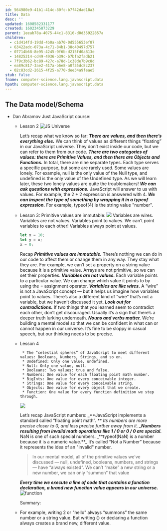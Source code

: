 ```yaml
---
id: 564980e9-41b1-414c-80fc-b7f42dad18a3
title: Data
desc: ''
updated: 1608582331177
created: 1602345873229
parent: 1eeab78a-4075-44c1-8316-d0d35922857a
children:
  - c1d414fd-19dd-4b0a-ab70-0d555653ef87
  - 63422adc-073a-4c71-84b1-38c40497d757
  - 07714b68-8e95-4245-9f6b-d215fd0a813e
  - 14825214-cd49-4936-b39c-b7bfa2fadb21
  - 7f9c3b62-bc89-427c-a78d-1c38de7b9c8d
  - ea89c817-3ae2-417a-b6e8-a0f35dc8c237
  - 02c83cd2-2615-4f25-a770-dee34a9feae5
stub: false
fname: computer-science.lang.javascript.data
hpath: computer-science.lang.javascript.data
---
```

## The Data model/Schema

- Dan Abramov Just JavaScript course:

  - Lesson 2 
    ![JS Universe](/dendron-templateassets/images/universe.png)

    Let’s recap what we know so far:
    _**There are values, and then there’s everything else.**_ We can think of values as different things “floating” in our JavaScript universe. They don’t exist inside our code, but we can refer to them from our code.
    _**There are two categories of values: there are Primitive Values, and then there are Objects and Functions.**_ In total, there are nine separate types. Each type serves a specific purpose, but some are rarely used.
    Some values are lonely. For example, null is the only value of the Null type, and undefined is the only value of the Undefined type. As we will learn later, these two lonely values are quite the troublemakers!
    _**We can ask questions with expressions.**_ JavaScript will answer to us with values. For example, the 2 + 2 expression is answered with 4.
    _**We can inspect the type of something by wrapping it in a typeof expression.**_ For example, typeof(4) is the string value "number".

  - Lesson 3:
     Primitive values are immutable:
     ![](/dendron-template/assets/images/2020-12-20-19-58-19.png)
     Variables are wires.
     Variables are not values.
     Variables point to values.
     We can’t point variables to each other! Variables always point at values.
    ```javascript
    let x = 10;
    let y = x;
    x = 0;
    ```
    Recap
     _**Primitive values are immutable.**_ There’s nothing we can do in our code to affect them or change them in any way. They stay what they are. For example, we can’t set a property on a string value because it is a primitive value. Arrays are not primitive, so we can set their properties.
     _**Variables are not values.**_ Each variable points to a particular value. We can change which value it points to by using the = assignment operator.
    _**Variables are like wires.**_ A “wire” is not a JavaScript concept — but it helps us imagine how variables point to values. There’s also a different kind of “wire” that’s not a variable, but we haven’t discussed it yet.
     _**Look out for contradictions.**_ If two things that you learned seem to contradict each other, don’t get discouraged. Usually it’s a sign that there’s a deeper truth lurking underneath.
     _**Nouns and verbs matter.**_ We’re building a mental model so that we can be confident in what can or cannot happen in our universe. It’s fine to be sloppy in casual speech, but our thinking needs to be precise.

  - Lesson 4

    ```
     * The “celestial spheres” of JavaScript to meet different values: Booleans, Numbers, Strings, and so on.
     * Undefined: Only one value, undefined.
     * Null: Only one value, null.
     * Booleans: Two values: true and false.
     * Numbers: One value for each floating point math number.
     * BigInts: One value for every conceivable integer.
     * Strings: One value for every conceivable string.
     * Objects: One value for every object that we create.
     * Function: One value for every function definition we step through.
    ```

     ![](/dendron-template/assets/images/2020-12-21-19-45-34.png)

     Let’s recap JavaScript numbers:
    _\*\*JavaScript implements a standard called “floating point math”. _** Its numbers are more precise closer to 0, and less precise further away from it.
     \_**Numbers resulting from invalid math operations like 1 / 0 or 0 / 0 are special.**_ NaN is one of such special numbers.
     _**typeof(NaN) is a number because it is a numeric value.\*\*\_ It’s called “Not a Number” because it represents the idea of an "invalid" number.

    > In our mental model, all of the primitive values we’ve discussed — null, undefined, booleans, numbers, and strings — have “always existed”. We can’t “make” a new string or a new number, we can only “summon” that value

     _**Every time we execute a line of code that contains a function declaration, a brand new function value appears in our universe.**_
     ![function](/dendron-template/assets/images/functioncreation-optim.gif)

     Summary:

  - For example, writing 2 or "hello" always “summons” the same number or a string value. But writing {} or declaring a function always creates a brand new, different value.

